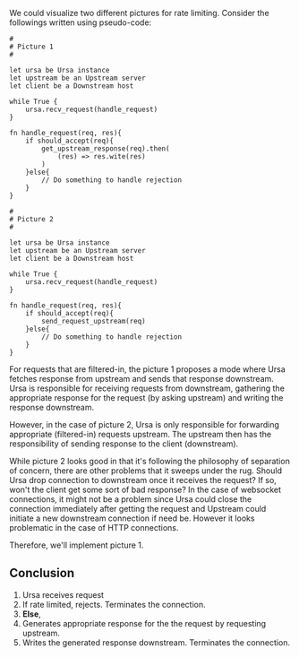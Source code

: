 We could visualize two different pictures for rate limiting. Consider the followings written using pseudo-code:

```
#
# Picture 1
#

let ursa be Ursa instance
let upstream be an Upstream server
let client be a Downstream host 

while True {
    ursa.recv_request(handle_request)
} 

fn handle_request(req, res){
    if should_accept(req){
        get_upstream_response(req).then(
            (res) => res.wite(res)
        )
    }else{
        // Do something to handle rejection
    }
}

```


```
#
# Picture 2
#

let ursa be Ursa instance
let upstream be an Upstream server
let client be a Downstream host 

while True {
    ursa.recv_request(handle_request)
} 

fn handle_request(req, res){
    if should_accept(req){
        send_request_upstream(req)
    }else{
        // Do something to handle rejection
    }
}

```

For requests that are filtered-in, the picture 1 proposes a mode where Ursa
fetches response from upstream and sends that response downstream. Ursa is responsible for receiving requests from downstream, gathering the appropriate response for the request (by asking upstream) and writing the response downstream.

However, in the case of picture 2, Ursa is only responsible for forwarding appropriate (filtered-in) requests upstream. The upstream then has the responsibility of sending response to the client (downstream). 

While picture 2 looks good in that it's following the philosophy of separation of concern, there are other problems that it sweeps under the rug. Should Ursa drop connection to downstream once it receives the request? If so, won't the client get some sort of bad response? In the case of websocket connections, it might not be a problem since Ursa could close the connection immediately after getting the request and Upstream could initiate a new downstream connection if need be. However it looks problematic in the case of HTTP connections.

Therefore, we'll implement picture 1.


## Conclusion
1. Ursa receives request
1. If rate limited, rejects. Terminates the connection.
1. **Else**, 
1. Generates appropriate response for the the request by requesting upstream.
1. Writes the generated response downstream. Terminates the connection.
